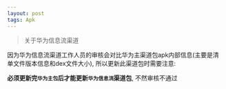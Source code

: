 ```yaml
---
layout: post
tags: Apk
---
```


> 关于华为信息流渠道

因为华为信息流渠道工作人员的审核会对比华为主渠道包apk内部信息(主要是清单文件版本信息和dex文件大小), 所以更新此渠道包时需要注意:

**必须更新完`华为主包`后才能更新`华为信息流`渠道包**, 不然审核不通过
